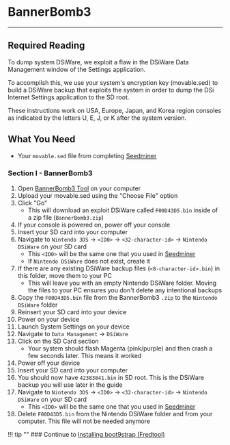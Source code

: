 # BannerBomb3
---

## Required Reading

To dump system DSiWare, we exploit a flaw in the DSiWare Data Management window of the Settings application.

To accomplish this, we use your system's encryption key (movable.sed) to build a DSiWare backup that exploits the system in order to dump the DSi Internet Settings application to the SD root.

These instructions work on USA, Europe, Japan, and Korea region consoles as indicated by the letters U, E, J, or K after the system version.

## What You Need

* Your `movable.sed` file from completing [Seedminer](seedminer)

### Section I - BannerBomb3
1. Open [BannerBomb3 Tool](https://3ds.nhnarwhal.com/3dstools/bannerbomb3.php) on your computer
1. Upload your movable.sed using the "Choose File" option
1. Click "Go"
    + This will download an exploit DSiWare called `F00D43D5.bin` inside of a zip file (`BannerBomb3.zip`)
1. If your console is powered on, power off your console
1. Insert your SD card into your computer
1. Navigate to `Nintendo 3DS` -> `<ID0>` -> `<32-character-id>` -> `Nintendo DSiWare` on your SD card
    + This `<ID0>` will be the same one that you used in [Seedminer](seedminer)
    + If `Nintendo DSiWare` does not exist, create it
1. If there are any existing DSiWare backup files (`<8-character-id>.bin`) in this folder, move them to your PC
    + This will leave you with an empty Nintendo DSiWare folder. Moving the files to your PC ensures you don't delete any intentional backups
1. Copy the `F00D43D5.bin` file from the BannerBomb3 `.zip` to the `Nintendo DSiWare` folder
1. Reinsert your SD card into your device
1. Power on your device
1. Launch System Settings on your device
1. Navigate to `Data Management` -> `DSiWare`
1. Click on the SD Card section
    + Your system should flash Magenta (pink/purple) and then crash a few seconds later. This means it worked
1. Power off your device
1. Insert your SD card into your computer
1. You should now have `42383841.bin` in SD root.  This is the DSiWare backup you will use later in the guide
1. Navigate to `Nintendo 3DS` -> `<ID0>` -> `<32-character-id>` -> `Nintendo DSiWare` on your SD card
    + This `<ID0>` will be the same one that you used in [Seedminer](seedminer)
1. Delete `F00D43D5.bin` from the Nintendo DSiWare folder and from your computer. This file will not be needed anymore

!!! tip ""
	### Continue to [Installing boot9strap (Fredtool)](installing-boot9strap-(fredtool))


